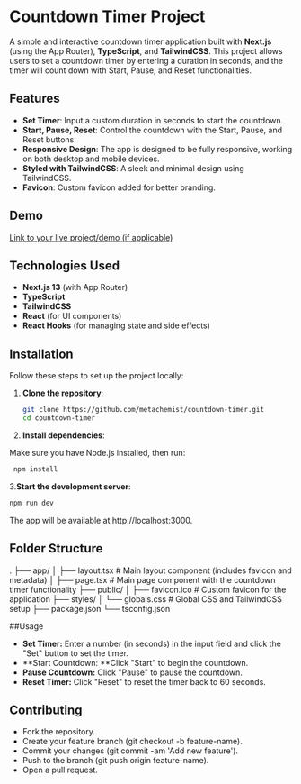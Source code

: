 # Countdown Timer Project

A simple and interactive countdown timer application built with **Next.js** (using the App Router), **TypeScript**, and **TailwindCSS**. This project allows users to set a countdown timer by entering a duration in seconds, and the timer will count down with Start, Pause, and Reset functionalities.

## Features

- **Set Timer**: Input a custom duration in seconds to start the countdown.
- **Start, Pause, Reset**: Control the countdown with the Start, Pause, and Reset buttons.
- **Responsive Design**: The app is designed to be fully responsive, working on both desktop and mobile devices.
- **Styled with TailwindCSS**: A sleek and minimal design using TailwindCSS.
- **Favicon**: Custom favicon added for better branding.

## Demo

[Link to your live project/demo (if applicable)](https://your-deployed-app.com)

## Technologies Used

- **Next.js 13** (with App Router)
- **TypeScript**
- **TailwindCSS**
- **React** (for UI components)
- **React Hooks** (for managing state and side effects)

## Installation

Follow these steps to set up the project locally:

1. **Clone the repository**:

   ```bash
   git clone https://github.com/metachemist/countdown-timer.git
   cd countdown-timer
   ```
2. **Install dependencies**:

Make sure you have Node.js installed, then run:

   ```bash
    npm install
   ```
3.**Start the development server**:

  ```bash
  npm run dev
  ```
The app will be available at http://localhost:3000.

## Folder Structure
.
├── app/
│   ├── layout.tsx           # Main layout component (includes favicon and metadata)
│   ├── page.tsx             # Main page component with the countdown timer functionality
├── public/
│   ├── favicon.ico          # Custom favicon for the application
├── styles/
│   └── globals.css          # Global CSS and TailwindCSS setup
├── package.json
└── tsconfig.json    

##Usage

- **Set Timer:** Enter a number (in seconds) in the input field and click the "Set" button to set the timer.
- **Start Countdown: **Click "Start" to begin the countdown.
- **Pause Countdown:** Click "Pause" to pause the countdown.
- **Reset Timer:** Click "Reset" to reset the timer back to 60 seconds.

## Contributing
- Fork the repository.
- Create your feature branch (git checkout -b feature-name).
- Commit your changes (git commit -am 'Add new feature').
- Push to the branch (git push origin feature-name).
- Open a pull request.
